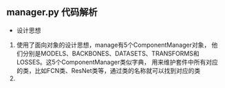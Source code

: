 ## manager.py 代码解析
* 设计思想
1. 使用了面向对象的设计思想，manage有5个ComponentManager对象，
   他们分别是MODELS、BACKBONES、DATASETS、TRANSFORMS和LOSSES。这5个ComponentManager类似字典，
   用来维护套件中所有对应的类，比如FCN类、ResNet类等，通过类的名称就可以找到对应的类  
2. 